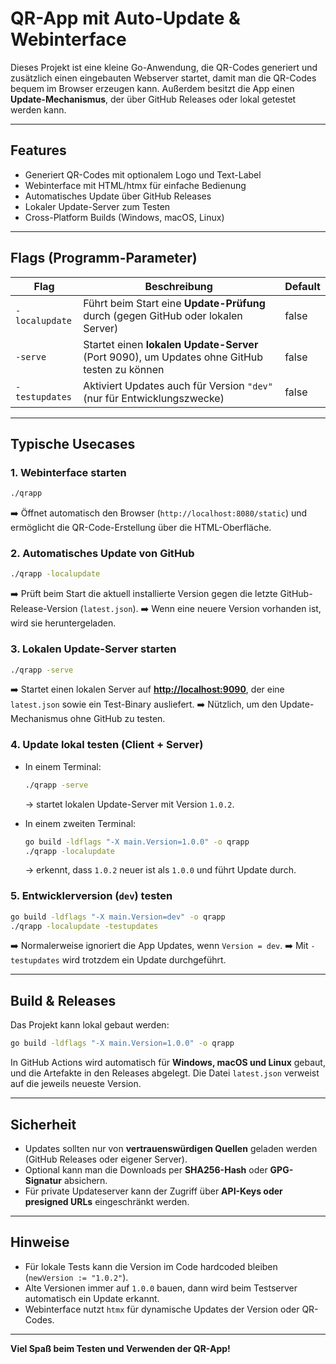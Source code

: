 # QR-App mit Auto-Update & Webinterface

Dieses Projekt ist eine kleine Go-Anwendung, die QR-Codes generiert und zusätzlich einen eingebauten Webserver startet, damit man die QR-Codes bequem im Browser erzeugen kann.
Außerdem besitzt die App einen **Update-Mechanismus**, der über GitHub Releases oder lokal getestet werden kann.

---

## Features

* Generiert QR-Codes mit optionalem Logo und Text-Label
* Webinterface mit HTML/htmx für einfache Bedienung
* Automatisches Update über GitHub Releases
* Lokaler Update-Server zum Testen
* Cross-Platform Builds (Windows, macOS, Linux)

---

## Flags (Programm-Parameter)

| Flag           | Beschreibung                                                                                 | Default            |
| -------------- | -------------------------------------------------------------------------------------------- | ------------------ |
| `-localupdate` | Führt beim Start eine **Update-Prüfung** durch (gegen GitHub oder lokalen Server)            | false              |
| `-serve`       | Startet einen **lokalen Update-Server** (Port 9090), um Updates ohne GitHub testen zu können | false              |
| `-testupdates` | Aktiviert Updates auch für Version `"dev"` (nur für Entwicklungszwecke)                      | false              |

---

## Typische Usecases

### 1. Webinterface starten

```bash
./qrapp
```

➡️ Öffnet automatisch den Browser (`http://localhost:8080/static`) und ermöglicht die QR-Code-Erstellung über die HTML-Oberfläche.

### 2. Automatisches Update von GitHub

```bash
./qrapp -localupdate
```

➡️ Prüft beim Start die aktuell installierte Version gegen die letzte GitHub-Release-Version (`latest.json`).
➡️ Wenn eine neuere Version vorhanden ist, wird sie heruntergeladen.

### 3. Lokalen Update-Server starten

```bash
./qrapp -serve
```

➡️ Startet einen lokalen Server auf **[http://localhost:9090](http://localhost:9090)**, der eine `latest.json` sowie ein Test-Binary ausliefert.
➡️ Nützlich, um den Update-Mechanismus ohne GitHub zu testen.

### 4. Update lokal testen (Client + Server)

* In einem Terminal:

  ```bash
  ./qrapp -serve
  ```

  → startet lokalen Update-Server mit Version `1.0.2`.
* In einem zweiten Terminal:

  ```bash
  go build -ldflags "-X main.Version=1.0.0" -o qrapp
  ./qrapp -localupdate
  ```

  → erkennt, dass `1.0.2` neuer ist als `1.0.0` und führt Update durch.

### 5. Entwicklerversion (`dev`) testen

```bash
go build -ldflags "-X main.Version=dev" -o qrapp
./qrapp -localupdate -testupdates
```

➡️ Normalerweise ignoriert die App Updates, wenn `Version = dev`.
➡️ Mit `-testupdates` wird trotzdem ein Update durchgeführt.

---

## Build & Releases

Das Projekt kann lokal gebaut werden:

```bash
go build -ldflags "-X main.Version=1.0.0" -o qrapp
```

In GitHub Actions wird automatisch für **Windows, macOS und Linux** gebaut, und die Artefakte in den Releases abgelegt.
Die Datei `latest.json` verweist auf die jeweils neueste Version.

---

## Sicherheit

* Updates sollten nur von **vertrauenswürdigen Quellen** geladen werden (GitHub Releases oder eigener Server).
* Optional kann man die Downloads per **SHA256-Hash** oder **GPG-Signatur** absichern.
* Für private Updateserver kann der Zugriff über **API-Keys oder presigned URLs** eingeschränkt werden.

---

## Hinweise

* Für lokale Tests kann die Version im Code hardcoded bleiben (`newVersion := "1.0.2"`).
* Alte Versionen immer auf `1.0.0` bauen, dann wird beim Testserver automatisch ein Update erkannt.
* Webinterface nutzt `htmx` für dynamische Updates der Version oder QR-Codes.

---

**Viel Spaß beim Testen und Verwenden der QR-App!**
